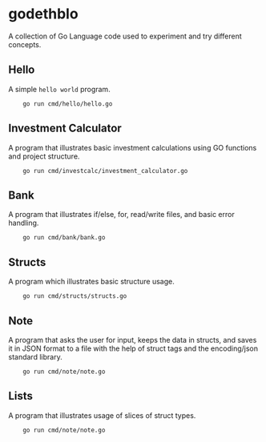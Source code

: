 # godethblo
A collection of Go Language code used to experiment and try different concepts.

## Hello
A simple `hello world` program.

        go run cmd/hello/hello.go

## Investment Calculator
A program that illustrates basic investment calculations using GO functions and project structure.

        go run cmd/investcalc/investment_calculator.go

## Bank
A program that illustrates if/else, for, read/write files, and basic error handling.

        go run cmd/bank/bank.go

## Structs
A program which illustrates basic structure usage.

        go run cmd/structs/structs.go

## Note
A program that asks the user for input, keeps the data in structs, and saves it in JSON format to a file with the help of struct tags and the encoding/json standard library.

        go run cmd/note/note.go

## Lists
A program that illustrates usage of slices of struct types.

        go run cmd/note/note.go

